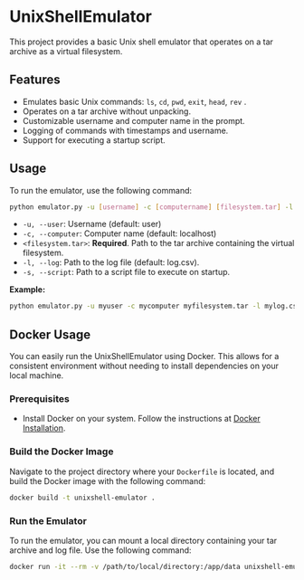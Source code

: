 # UnixShellEmulator
 
This project provides a basic Unix shell emulator that operates on a tar archive as a virtual filesystem.

## Features

* Emulates basic Unix commands: `ls`, `cd`, `pwd`, `exit`, `head`, `rev` .
* Operates on a tar archive without unpacking.
* Customizable username and computer name in the prompt.
* Logging of commands with timestamps and username.
* Support for executing a startup script.

## Usage

To run the emulator, use the following command:

```bash
python emulator.py -u [username] -c [computername] [filesystem.tar] -l [logfile.csv] -s [script.txt]
```

*  `-u, --user`:  Username (default: user)
*  `-c, --computer`: Computer name (default: localhost)
*  `<filesystem.tar>`: **Required**. Path to the tar archive containing the virtual filesystem.
*  `-l, --log`: Path to the log file (default: log.csv).
*  `-s, --script`: Path to a script file to execute on startup.

**Example:**

```bash
python emulator.py -u myuser -c mycomputer myfilesystem.tar -l mylog.csv -s myscript.txt 
```

## Docker Usage

You can easily run the UnixShellEmulator using Docker. This allows for a consistent environment without needing to install dependencies on your local machine.

### Prerequisites

- Install Docker on your system. Follow the instructions at [Docker Installation](https://docs.docker.com/get-docker/).

### Build the Docker Image

Navigate to the project directory where your `Dockerfile` is located, and build the Docker image with the following command:

```bash
docker build -t unixshell-emulator .
```

### Run the Emulator

To run the emulator, you can mount a local directory containing your tar archive and log file. Use the following command:

```bash
docker run -it --rm -v /path/to/local/directory:/app/data unixshell-emulator /app/data/filesystem.tar -u [username] -c [computername] -l /app/data/logfile.csv -s /app/data/script.txt
```